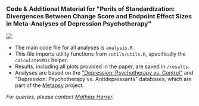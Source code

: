 ### Code & Additional Material for "Perils of Standardization: Divergences Between Change Score and Endpoint Effect Sizes in Meta-Analyses of Depression Psychotherapy"

![](https://img.shields.io/badge/Maintenance-Read--Only_Repository-purple)

-   The main code file for all analyses is `analysis.R`.
-   This file imports utility functions from `/utils/utils.R`, specifically the `calculateSMDs` helper.
-   Results, including all plots provided in the paper, are saved in `/results`.
-   Analyses are based on the ["Depression: Psychotherapy vs. Control"](https://docs.metapsy.org/databases/depression-psyctr/) and "Depression: Psychotherapy vs. Antidepressants" databases, which are part of the [Metapsy](https://metapsy.org) project.

_For queries, please contact [Mathias Harrer](https://mharrer.dev/)._
